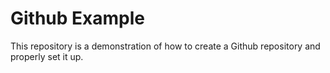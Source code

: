 # Github Example
This repository is a demonstration of how to create a Github repository and properly set it up.
